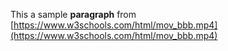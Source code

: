﻿This a sample **paragraph** from [https://www.w3schools.com/html/mov_bbb.mp4](https://www.w3schools.com/html/mov_bbb.mp4)